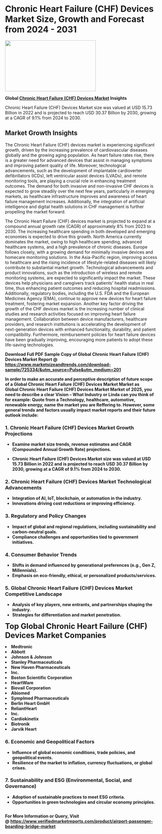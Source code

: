 <H1>Chronic Heart Failure (CHF) Devices Market Size, Growth and Forecast from 2024 - 2031</H1><img class="aligncenter size-medium wp-image-584254" src="https://thirdeyenews.in/wp-content/uploads/2024/09/Global-Market-Research-300x168.jpeg" alt="" width="300" height="168" /><p><strong>Global&nbsp;<a href="https://www.marketsizeandtrends.com/download-sample/725334/&amp;utm_source=Pulse&amp;utm_medium=201">Chronic Heart Failure (CHF) Devices Market</a> Insights</strong></p><p>Chronic Heart Failure (CHF) Devices Market size was valued at USD 15.73 Billion in 2022 and is projected to reach USD 30.37 Billion by 2030, growing at a CAGR of 9.1% from 2024 to 2030.</p><p><h2>Market Growth Insights</h2> <p>The Chronic Heart Failure (CHF) devices market is experiencing significant growth, driven by the increasing prevalence of cardiovascular diseases globally and the growing aging population. As heart failure rates rise, there is a greater need for advanced devices that assist in managing symptoms and improving patient quality of life. Moreover, technological advancements, such as the development of implantable cardioverter defibrillators (ICDs), left ventricular assist devices (LVADs), and remote monitoring tools, are playing a crucial role in enhancing treatment outcomes. The demand for both invasive and non-invasive CHF devices is expected to grow steadily over the next few years, particularly in emerging markets, as healthcare infrastructure improves and awareness of heart failure management increases. Additionally, the integration of artificial intelligence and digital health solutions in CHF management is further propelling the market forward.</p> <p><strong></strong></p> <p>The Chronic Heart Failure (CHF) devices market is projected to expand at a compound annual growth rate (CAGR) of approximately 8% from 2023 to 2030. The increasing healthcare spending in both developed and emerging economies is expected to drive this growth. North America currently dominates the market, owing to high healthcare spending, advanced healthcare systems, and a high prevalence of chronic diseases. Europe follows closely, with a growing demand for minimally invasive devices and homecare monitoring solutions. In the Asia-Pacific region, improving access to healthcare and the rising incidence of lifestyle-related diseases will likely contribute to substantial market growth. Technological advancements and product innovations, such as the introduction of wireless and remote monitoring systems, are expected to significantly impact the market. These devices help physicians and caregivers track patients' health status in real time, thus enhancing patient outcomes and reducing hospital readmissions. Additionally, regulatory bodies, including the U.S. FDA and the European Medicines Agency (EMA), continue to approve new devices for heart failure treatment, fostering market expansion. Another key factor driving the growth of the CHF devices market is the increasing number of clinical studies and research activities focused on improving heart failure management. Collaboration between device manufacturers, healthcare providers, and research institutions is accelerating the development of next-generation devices with enhanced functionality, durability, and patient compatibility. Furthermore, reimbursement policies for heart failure devices have been gradually improving, encouraging more patients to adopt these life-saving technologies. <p><strong></p><p><span class=""><strong>Download Full PDF Sample Copy of Global Chronic Heart Failure (CHF) Devices Market Report</strong> @ <a href="https://www.marketsizeandtrends.com/download-sample/725334/&amp;utm_source=Pulse&amp;utm_medium=201" target="_blank">https://www.marketsizeandtrends.com/download-sample/725334/&amp;utm_source=Pulse&amp;utm_medium=201</a></span></p><p>In order to make an accurate and perceptive description of future scope of a Global&nbsp;Chronic Heart Failure (CHF) Devices Market Market as Global&nbsp;Chronic Heart Failure (CHF) Devices Market Market of 2025, you need to describe a clear Vision &ndash; What Industry or Linda can you think of for example: Quote from a Technology, healthcare, automotive, renewable energy, name the market you are Reffering to. However, some general trends and factors usually impact market reports and their future outlook include:</p><h3>1.&nbsp;<strong>Chronic Heart Failure (CHF) Devices Market Growth Projections</strong></h3><ul><li>Examine market size trends, revenue estimates and CAGR (Compounded Annual Growth Rate) projections.</li><li><p>Chronic Heart Failure (CHF) Devices Market size was valued at USD 15.73 Billion in 2022 and is projected to reach USD 30.37 Billion by 2030, growing at a CAGR of 9.1% from 2024 to 2030.</p></li></ul><h3>2.&nbsp;<strong>Chronic Heart Failure (CHF) Devices Market Technological Advancements</strong></h3><ul><li>Integration of AI, IoT, blockchain, or automation in the industry.</li><li>Innovations driving cost reductions or improving efficiency.</li></ul><h3>3.&nbsp;<strong>Regulatory and Policy Changes</strong></h3><ul><li>Impact of global and regional regulations, including sustainability and carbon-neutral goals.</li><li>Compliance challenges and opportunities tied to government initiatives.</li></ul><h3>4.&nbsp;<strong>Consumer Behavior Trends</strong></h3><ul><li>Shifts in demand influenced by generational preferences (e.g., Gen Z, Millennials).</li><li>Emphasis on eco-friendly, ethical, or personalized products/services.</li></ul><h3>5.&nbsp;<strong>Global Chronic Heart Failure (CHF) Devices Market Competitive Landscape</strong></h3><ul><li>Analysis of key players, new entrants, and partnerships shaping the industry.</li><li>Strategies for differentiation and market penetration.</li></ul><p data-pm-slice="1 1 []"><span style="color: inherit; font-family: inherit; font-size: 25px;">Top Global Chronic Heart Failure (CHF) Devices Market Companies</span></p><div class="" data-test-id=""><p><li>Medtronic</li><li> Abbott</li><li> Johnson & Johnson</li><li> Stanley Pharmaceuticals</li><li> New Haven Pharmaceuticals</li><li> Inc.</li><li> Boston Scientific Corporation</li><li> HeartWare</li><li> Biovail Corporation</li><li> Abiomed</li><li> Symplmed Pharmaceuticals</li><li> Berlin Heart GmbH</li><li> ReliantHeart</li><li> Inc.</li><li> Cardiokinetix</li><li> Biotronik</li><li> Jarvik Heart</li></p></div><h3>6.&nbsp;<strong>Economic and Geopolitical Factors</strong></h3><ul><li>Influence of global economic conditions, trade policies, and geopolitical events.</li><li>Resilience of the market to inflation, currency fluctuations, or global crises.</li></ul><h3>7.&nbsp;<strong>Sustainability and ESG (Environmental, Social, and Governance)</strong></h3><ul><li>Adoption of sustainable practices to meet ESG criteria.</li><li>Opportunities in green technologies and circular economy principles.</li></ul><h2><strong style="font-size: 14px;">For More Information or Query, Visit @&nbsp;</strong><a style="background-color: #ffffff; font-size: 14px;" href="https://www.marketsizeandtrends.com/report/chronic-heart-failure-chf-devices-market/" target="_blank">https://www.verifiedmarketreports.com/product/airport-passenger-boarding-bridge-market</a></h2>
